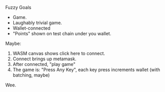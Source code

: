 Fuzzy Goals

* Game.
* Laughably trivial game.
* Wallet-connected
* "Points" shown on test chain under you wallet.

Maybe:

1. WASM canvas shows click here to connect.
1. Connect brings up metamask.
1. After connected, "play game"
1. The game is: "Press Any Key", each key press increments wallet (with batching, maybe)

Wee.